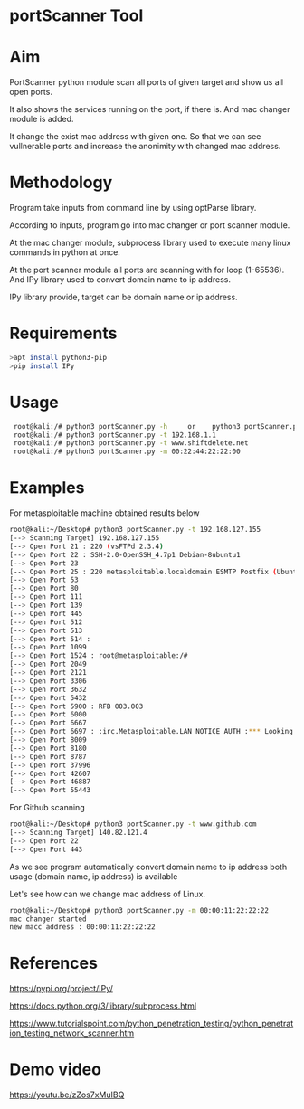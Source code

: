 # portScanner Tool
# Aim
PortScanner python module scan all ports of given target and show us all open ports. 

It also shows the services running on the port, if there is. And mac changer module is added. 

It change the exist mac address with given one. So that we can see vullnerable ports and increase the anonimity with changed mac address.

# Methodology
Program take inputs from command line by using optParse library.

According to inputs, program go into mac changer or port scanner module.

At the mac changer module, subprocess library used to execute many linux commands in python at once.

At the port scanner module all ports are scanning with for loop (1-65536). And IPy library used to convert domain name to ip address.

IPy library provide, target can be domain name or ip address.

# Requirements

```bash
>apt install python3-pip
>pip install IPy
``` 

# Usage

```bash
 root@kali:/# python3 portScanner.py -h     or    python3 portScanner.py -help
 root@kali:/# python3 portScanner.py -t 192.168.1.1
 root@kali:/# python3 portScanner.py -t www.shiftdelete.net
 root@kali:/# python3 portScanner.py -m 00:22:44:22:22:00
```                                           
# Examples
For metasploitable machine obtained results below 
```bash
root@kali:~/Desktop# python3 portScanner.py -t 192.168.127.155
[--> Scanning Target] 192.168.127.155
[--> Open Port 21 : 220 (vsFTPd 2.3.4)
[--> Open Port 22 : SSH-2.0-OpenSSH_4.7p1 Debian-8ubuntu1
[--> Open Port 23
[--> Open Port 25 : 220 metasploitable.localdomain ESMTP Postfix (Ubuntu)
[--> Open Port 53
[--> Open Port 80
[--> Open Port 111
[--> Open Port 139
[--> Open Port 445
[--> Open Port 512
[--> Open Port 513
[--> Open Port 514 : 
[--> Open Port 1099
[--> Open Port 1524 : root@metasploitable:/# 
[--> Open Port 2049
[--> Open Port 2121
[--> Open Port 3306
[--> Open Port 3632
[--> Open Port 5432
[--> Open Port 5900 : RFB 003.003
[--> Open Port 6000
[--> Open Port 6667
[--> Open Port 6697 : :irc.Metasploitable.LAN NOTICE AUTH :*** Looking up your hostname...
[--> Open Port 8009
[--> Open Port 8180
[--> Open Port 8787                                                                                                      
[--> Open Port 37996                                                                                                     
[--> Open Port 42607                                                                                                     
[--> Open Port 46887                                                                                                     
[--> Open Port 55443                                                                                                     

```   
For Github scanning 
```bash
root@kali:~/Desktop# python3 portScanner.py -t www.github.com
[--> Scanning Target] 140.82.121.4
[--> Open Port 22
[--> Open Port 443
```
As we see program automatically convert domain name to ip address both usage (domain name, ip address) is available

Let's see how can we change mac address of Linux.
```bash
root@kali:~/Desktop# python3 portScanner.py -m 00:00:11:22:22:22
mac changer started
new macc address : 00:00:11:22:22:22
```
# References

https://pypi.org/project/IPy/

https://docs.python.org/3/library/subprocess.html

https://www.tutorialspoint.com/python_penetration_testing/python_penetration_testing_network_scanner.htm

# Demo video 
https://youtu.be/zZos7xMuIBQ
